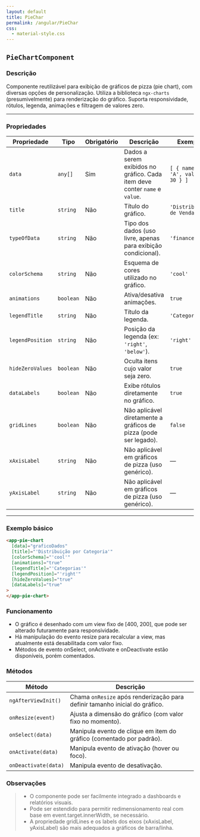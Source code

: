 ```yaml
---
layout: default
title: PieChar
permalink: /angular/PieChar
css:
  - material-style.css
---
```


## `PieChartComponent`

### Descrição

Componente reutilizável para exibição de gráficos de pizza (pie chart), com diversas opções de personalização. Utiliza a biblioteca `ngx-charts` (presumivelmente) para renderização do gráfico. Suporta responsividade, rótulos, legenda, animações e filtragem de valores zero.

---

### Propriedades

| Propriedade      | Tipo      | Obrigatório | Descrição                                                                  | Exemplo                        |
| ---------------- | --------- | ----------- | -------------------------------------------------------------------------- | ------------------------------ |
| `data`           | `any[]`   | Sim         | Dados a serem exibidos no gráfico. Cada item deve conter `name` e `value`. | `[ { name: 'A', value: 30 } ]` |
| `title`          | `string`  | Não         | Título do gráfico.                                                         | `'Distribuição de Vendas'`     |
| `typeOfData`     | `string`  | Não         | Tipo dos dados (uso livre, apenas para exibição condicional).              | `'financeiro'`                 |
| `colorSchema`    | `string`  | Não         | Esquema de cores utilizado no gráfico.                                     | `'cool'`                       |
| `animations`     | `boolean` | Não         | Ativa/desativa animações.                                                  | `true`                         |
| `legendTitle`    | `string`  | Não         | Título da legenda.                                                         | `'Categorias'`                 |
| `legendPosition` | `string`  | Não         | Posição da legenda (ex: `'right'`, `'below'`).                             | `'right'`                      |
| `hideZeroValues` | `boolean` | Não         | Oculta itens cujo valor seja zero.                                         | `true`                         |
| `dataLabels`     | `boolean` | Não         | Exibe rótulos diretamente no gráfico.                                      | `true`                         |
| `gridLines`      | `boolean` | Não         | Não aplicável diretamente a gráficos de pizza (pode ser legado).           | `false`                        |
| `xAxisLabel`     | `string`  | Não         | Não aplicável em gráficos de pizza (uso genérico).                         | —                              |
| `yAxisLabel`     | `string`  | Não         | Não aplicável em gráficos de pizza (uso genérico).                         | —                              |

---

### Exemplo básico

```html
<app-pie-chart
  [data]="graficoDados"
  [title]="'Distribuição por Categoria'"
  [colorSchema]="'cool'"
  [animations]="true"
  [legendTitle]="'Categorias'"
  [legendPosition]="'right'"
  [hideZeroValues]="true"
  [dataLabels]="true"
>
</app-pie-chart>
```

### Funcionamento

- O gráfico é desenhado com um view fixo de [400, 200], que pode ser alterado futuramente para responsividade.
- Há manipulação do evento resize para recalcular a view, mas atualmente está desabilitada com valor fixo.
- Métodos de evento onSelect, onActivate e onDeactivate estão disponíveis, porém comentados.

### Métodos

| Método               | Descrição                                                                   |
| -------------------- | --------------------------------------------------------------------------- |
| `ngAfterViewInit()`  | Chama `onResize` após renderização para definir tamanho inicial do gráfico. |
| `onResize(event)`    | Ajusta a dimensão do gráfico (com valor fixo no momento).                   |
| `onSelect(data)`     | Manipula evento de clique em item do gráfico (comentado por padrão).        |
| `onActivate(data)`   | Manipula evento de ativação (hover ou foco).                                |
| `onDeactivate(data)` | Manipula evento de desativação.                                             |

### Observações

> - O componente pode ser facilmente integrado a dashboards e relatórios visuais.
> - Pode ser estendido para permitir redimensionamento real com base em event.target.innerWidth, se necessário.
> - A propriedade gridLines e os labels dos eixos (xAxisLabel, yAxisLabel) são mais adequados a gráficos de barra/linha.
